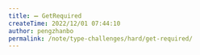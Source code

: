 ```yaml
---
title: ➖ GetRequired
createTime: 2022/12/01 07:44:10
author: pengzhanbo
permalink: /note/type-challenges/hard/get-required/
---
```

